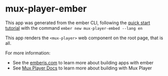 # mux-player-ember

This app was generated from the ember CLI, following the [quick start tutorial](https://guides.emberjs.com/release/tutorial/part-1/orientation/) with the
command `ember new mux-player-embed --lang en`

This app renders the `<mux-player>` web component on the root page, that is all.

For more information:

- See the [emberjs.com](https://emberjs.com/) to learn more about building apps with ember
- See [Mux Player Docs](https://docs.mux.com/guides/video/mux-player) to learn more about building with Mux Player
